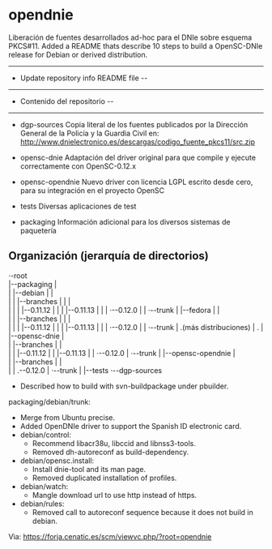 opendnie
========

Liberación de fuentes desarrollados ad-hoc para el DNIe sobre esquema PKCS#11.
Added a README thats describe 10 steps to build a OpenSC-DNIe release for Debian or derived distribution.

---------------------------------------
- Update repository info README file --
-                                    --
-    Contenido del repositorio       --
---------------------------------------

- dgp-sources
Copia literal de los fuentes publicados por la Dirección General de la Policía y la Guardia Civil en:
http://www.dnielectronico.es/descargas/codigo_fuente_pkcs11/src.zip

- opensc-dnie
Adaptación del driver original para que compile y ejecute correctamente con
OpenSC-0.12.x

- opensc-opendnie
Nuevo driver con licencia LGPL escrito desde cero, para su integración en el
proyecto OpenSC

- tests
Diversas aplicaciones de test

- packaging
Información adicional para los diversos sistemas de paquetería

Organización (jerarquía de directorios)
-----------------------------------------------------------------

·-root
\
|--packaging
|  \
|  |--debian
|  |  \
|  |  |--branches
|  |  |  \
|  |  |  |--0.11.12
|  |  |  |--0.11.13
|  |  |  ·--0.12.0
|  |  ·--trunk
|  |--fedora
|  |  \
|  |  |--branches
|  |  |  \
|  |  |  |--0.11.12
|  |  |  |--0.11.13
|  |  |  ·--0.12.0
|  |  ·--trunk
|  .(más distribuciones)
|  .
|
|--opensc-dnie
|  \
|  |--branches
|  |  \
|  |  |--0.11.12
|  |  |--0.11.13
|  |  ·--0.12.0
|  ·--trunk
|
   |--opensc-opendnie
   |  \
   |  |--branches
   |  |  \
   |  |  .--0.12.0
   |  ·--trunk
   |
   |--tests 
 ·--dgp-sources

  * Described how to build with svn-buildpackage under pbuilder.

packaging/debian/trunk:
  * Merge from Ubuntu precise.
  * Added OpenDNIe driver to support the Spanish ID electronic card.
  * debian/control:
    - Recommend libacr38u, libccid and libnss3-tools.
    - Removed dh-autoreconf as build-dependency.
  * debian/opensc.install:
    - Install dnie-tool and its man page.
    - Removed duplicated installation of profiles.
  * debian/watch:
    - Mangle download url to use http instead of https.
  * debian/rules:
    - Removed call to autoreconf sequence because it does not build in debian.

Vìa: https://forja.cenatic.es/scm/viewvc.php/?root=opendnie

